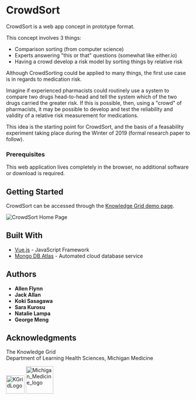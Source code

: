 # CrowdSort 

CrowdSort is a web app concept in prototype format.

This concept involves 3 things:
  * Comparison sorting (from computer science)
  * Experts answering "this or that" questions (somewhat like either.io)
  * Having a crowd develop a risk model by sorting things by relative risk

Although CrowdSorting could be applied to many things, the first use case is in regards to medication risk. 

Imagine if experienced pharmacists could routinely use a system to compare two drugs head-to-head and tell the system which of the two drugs carried the greater risk. If this is possible, then, using a "crowd" of pharmacists, it may be possible to develop and test the reliability and validity of a relative risk measurement for medications. 

This idea is the starting point for CrowdSort, and the basis of a feasability experiment taking place during the Winter of 2019 (formal research paper to follow).



### Prerequisites

This web application lives completely in the browser, no additional software or download is required.


## Getting Started

CrowdSort can be accessed through the [Knowledge Grid demo page](http://demo.kgrid.org/crowdsort/).


![CrowdSort Home Page](https://i.imgur.com/2b8RRcE.png)

## Built With

* [Vue.js](https://vuejs.org/) - JavaScript Framework
* [Mongo DB Atlas](https://www.mongodb.com/cloud/atlas) - Automated cloud database service


## Authors

* **Allen Flynn**
* **Jack Allan**
* **Koki Sasagawa**
* **Sara Kurosu** 
* **Natalie Lampa**  
* **George Meng**


## Acknowledgments

The Knowledge Grid\
Department of Learning Health Sciences, Michigan Medicine

<img src="https://i.imgur.com/IFIBLeO.png" alt="KGridLogo" width="50"/>
<img src="https://i.imgur.com/G0fr4DT.png" alt="Michigan_Medicine_logo" height="75"/>


